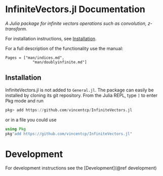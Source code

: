 # InfiniteVectors.jl Documentation

*A Julia package for infinite vectors operations such as convolution, z-transform.*

For installation instructions, see [Installation](@ref).

For a  full description of the functionality use the manual:
```@contents
Pages = ["man/indices.md",
            "man/doublyinfinite.md"]
```

## Installation

InfiniteVectors.jl is not added to `General.jl`.
The package can easily be installed by cloning its git repository. From the Julia REPL, type `]` to enter Pkg mode and run

```julia
pkg> add https://github.com/vincentcp/InfiniteVectors.jl
```

or in a file you could use

```julia
using Pkg
pkg"add https://github.com/vincentcp/InfiniteVectors.jl"
```


# Development

For development instructions see the [Development](@ref development)

